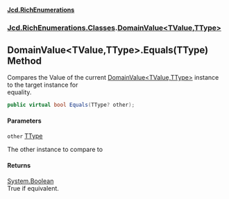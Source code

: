 #### [Jcd.RichEnumerations](index.md 'index')
### [Jcd.RichEnumerations.Classes](Jcd.RichEnumerations.Classes.md 'Jcd.RichEnumerations.Classes').[DomainValue&lt;TValue,TType&gt;](DomainValue_TValue,TType_.md 'Jcd.RichEnumerations.Classes.DomainValue<TValue,TType>')

## DomainValue<TValue,TType>.Equals(TType) Method

Compares the Value of the current [DomainValue&lt;TValue,TType&gt;](DomainValue_TValue,TType_.md 'Jcd.RichEnumerations.Classes.DomainValue<TValue,TType>') instance to the target instance for  
equality.

```csharp
public virtual bool Equals(TType? other);
```
#### Parameters

<a name='Jcd.RichEnumerations.Classes.DomainValue_TValue,TType_.Equals(TType).other'></a>

`other` [TType](DomainValue_TValue,TType_.md#Jcd.RichEnumerations.Classes.DomainValue_TValue,TType_.TType 'Jcd.RichEnumerations.Classes.DomainValue<TValue,TType>.TType')

The other instance to compare to

#### Returns
[System.Boolean](https://docs.microsoft.com/en-us/dotnet/api/System.Boolean 'System.Boolean')  
True if equivalent.